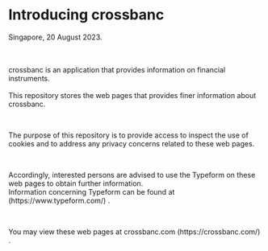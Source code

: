 # Introducing crossbanc
Singapore, 20 August 2023.
<br />
<br />
<br />
<p>
crossbanc is an application that provides information on financial instruments. 
<br />
<br />
This repository stores the web pages that provides finer information about crossbanc. 
</p>
<br />
<p>
The purpose of this repository is to provide access to inspect the use of cookies and to address any privacy concerns related to these web pages.
</p>
<br />
<p>
Accordingly, interested persons are advised to use the Typeform on these web pages to obtain further information. 
<br />Information concerning Typeform can be found at (https://www.typeform.com/) .
</p>
<br />
<p>
You may view these web pages at crossbanc.com (https://crossbanc.com/) .
</p>

